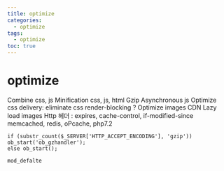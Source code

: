 ```yaml
---
title: optimize
categories:
  - optimize
tags:
  - optimize
toc: true
---
```


# optimize

Combine css, js Minification css, js, html Gzip Asynchronous js Optimize css delivery: eliminate css render-blocking ? Optimize images CDN Lazy load images Http 헤더 : expires, cache-control, if-modified-since memcached, redis, oPcache, php7.2

```text
if (substr_count($_SERVER['HTTP_ACCEPT_ENCODING'], 'gzip')) ob_start('ob_gzhandler');
else ob_start();

mod_defalte
```

